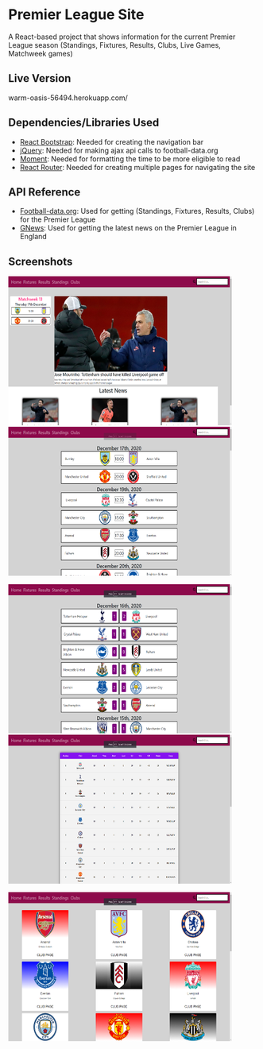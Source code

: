 # Premier League Site

A React-based project that shows information for the current Premier League season (Standings, Fixtures, Results, Clubs, Live Games, Matchweek games)

## Live Version 

warm-oasis-56494.herokuapp.com/

## Dependencies/Libraries Used

- <a href="https://react-bootstrap.github.io/">React Bootstrap</a>: Needed for creating the navigation bar
- <a href="https://jquery.com/">jQuery</a>: Needed for making ajax api calls to football-data.org
- <a href="https://momentjs.com/">Moment</a>: Needed for formatting the time to be more eligible to read
- <a href="https://reactrouter.com/">React Router</a>: Needed for creating multiple pages for navigating the site

## API Reference

- <a href="https://www.football-data.org/">Football-data.org</a>: Used for getting (Standings, Fixtures, Results, Clubs) for the Premier League
- <a href="https://gnews.io/">GNews</a>: Used for getting the latest news on the Premier League in England

## Screenshots
<img src="screenshots/homepage.png" height='300' width='450'/> <img src="screenshots/fixturespage.png" height='300' width='450'/> 

<img src="screenshots/resultspage.png" height='300' width='450'/> <img src="screenshots/standingspage.png" height='300' width='450'/> 

<img src="screenshots/clubspage.png" height='300' width='450'/> 


